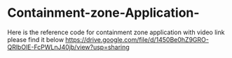 # Containment-zone-Application-
Here is the reference code for containment zone application with video link please find it below
https://drive.google.com/file/d/1450Be0hZ9GRO-QRlbOlE-FcPWLnJ40jb/view?usp=sharing
